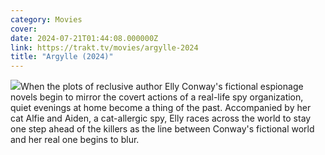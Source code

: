 ```yaml
---
category: Movies
cover: 
date: 2024-07-21T01:44:08.000000Z
link: https://trakt.tv/movies/argylle-2024
title: "Argylle (2024)"
---
```


![](https://walter.trakt.tv/images/movies/000/678/040/fanarts/thumb/daf06e8c83.jpg)When the plots of reclusive author Elly Conway's fictional espionage novels begin to mirror the covert actions of a real-life spy organization, quiet evenings at home become a thing of the past. Accompanied by her cat Alfie and Aiden, a cat-allergic spy, Elly races across the world to stay one step ahead of the killers as the line between Conway's fictional world and her real one begins to blur.